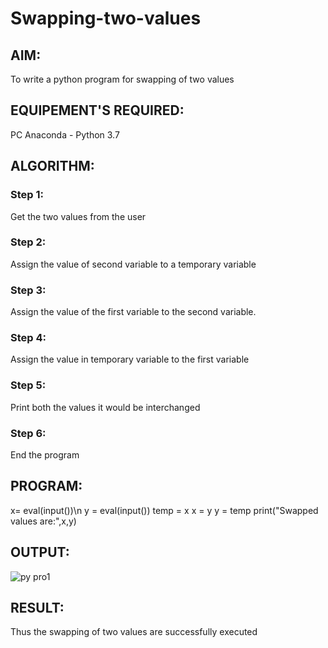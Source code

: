 # Swapping-two-values
## AIM:
To write a python program for swapping of two values
## EQUIPEMENT'S REQUIRED: 
PC
Anaconda - Python 3.7
## ALGORITHM: 
### Step 1:
Get the two values from the user
### Step 2: 
Assign the value of second variable to a temporary variable 
### Step 3: 
Assign the value of the first variable to the second variable.
### Step 4:  
Assign the value in temporary variable to the first variable
### Step 5: 
Print both the values it would be interchanged
### Step 6: 
End the program
## PROGRAM:
x= eval(input())\n
y = eval(input())
temp = x
x = y
y = temp
print("Swapped values are:",x,y)
## OUTPUT:
![py pro1](https://github.com/RITHISHlearn/Swapping-two-values/assets/145446645/448fe2a3-eb76-40ba-a68d-0a1a39d644a7)




## RESULT:
Thus the swapping of two values are successfully executed




